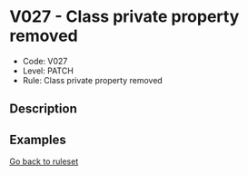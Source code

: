 # V027 - Class private property removed

* Code: V027
* Level: PATCH
* Rule: Class private property removed

## Description

## Examples

[Go back to ruleset](../README.md)